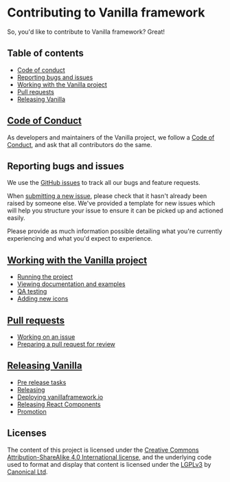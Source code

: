 # Contributing to Vanilla framework

So, you'd like to contribute to Vanilla framework? Great!

## Table of contents

- [Code of conduct](#code-of-conduct)
- [Reporting bugs and issues](#reporting-bugs-and-issues)
- [Working with the Vanilla project](#working-with-the-vanilla-project)
- [Pull requests](#pull-requests)
- [Releasing Vanilla](#releasing-vanilla)

## [Code of Conduct](/CODE_OF_CONDUCT.md)

As developers and maintainers of the Vanilla project, we follow a [Code of Conduct](/CODE_OF_CONDUCT.md), and ask that all contributors do the same.

## Reporting bugs and issues

We use the [GitHub issues](https://github.com/canonical/vanilla-framework-contribution-testing/issues) to track all our bugs and feature requests.

When [submitting a new issue](https://github.com/canonical/vanilla-framework-contribution-testing/issues/new), please check that it hasn't already been raised by someone else. We've provided a template for new issues which will help you structure your issue to ensure it can be picked up and actioned easily.

Please provide as much information possible detailing what you're currently experiencing and what you'd expect to experience.

## [Working with the Vanilla project](/guides/hacking.md)

- [Running the project](/guides/hacking.md#running-the-project)
- [Viewing documentation and examples](/guides/hacking.md#viewing-documentation-and-examples)
- [QA testing](/guides/hacking.md#qa-testing)
- [Adding new icons](/guides/hacking.md#adding-new-icons)

## [Pull requests](/guides/pull-requests.md)

- [Working on an issue](/guides/pull-requests.md#working-on-an-issue)
- [Preparing a pull request for review](/guides/pull-requests.md#preparing-a-pull-request-for-review)

## [Releasing Vanilla](/guides/release-process.md)

- [Pre release tasks](/guides/release-process.md#pre-release-tasks)
- [Releasing](/guides/release-process.md#releasing)
- [Deploying vanillaframework.io](/guides/release-process.md#deploy-vanillaframeworkio)
- [Releasing React Components](/guides/release-process.md#react-components)
- [Promotion](/guides/release-process.md#promotion)

## Licenses

The content of this project is licensed under the [Creative Commons Attribution-ShareAlike 4.0 International license](https://creativecommons.org/licenses/by-sa/4.0/), and the underlying code used to format and display that content is licensed under the [LGPLv3](http://opensource.org/licenses/lgpl-3.0.html) by [Canonical Ltd](http://www.canonical.com/).

